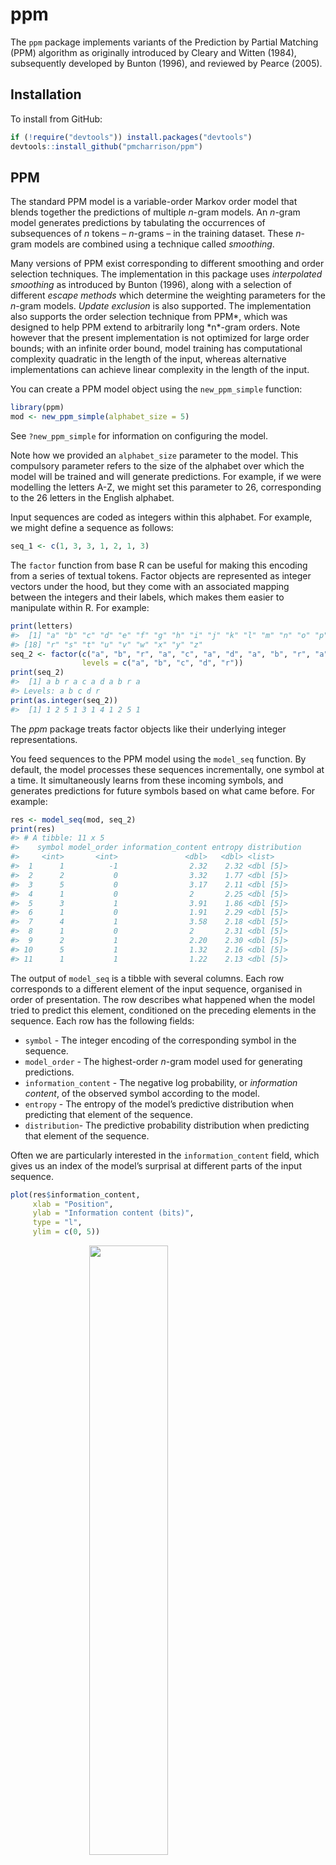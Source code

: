 
<!-- README.md is generated from README.Rmd. Please edit that file -->

# ppm

<!-- [![lifecycle](https://img.shields.io/badge/lifecycle-experimental-orange.svg)](https://www.tidyverse.org/lifecycle/#experimental) -->

<!-- [![Travis build status](https://travis-ci.org/pmcharrison/ppm.svg?branch=master)](https://travis-ci.org/pmcharrison/ppm) -->

<!-- [![AppVeyor build status](https://ci.appveyor.com/api/projects/status/github/pmcharrison/ppm?branch=master&svg=true)](https://ci.appveyor.com/project/pmcharrison/ppm) -->

<!-- [![Coverage status](https://coveralls.io/repos/github/pmcharrison/ppm/badge.svg)](https://coveralls.io/r/pmcharrison/ppm?branch=master) -->

<!-- [![DOI](https://zenodo.org/badge/DOI/10.5281/zenodo.2620414.svg)](https://doi.org/10.5281/zenodo.2620414) -->

The `ppm` package implements variants of the Prediction by Partial
Matching (PPM) algorithm as originally introduced by Cleary and Witten
(1984), subsequently developed by Bunton (1996), and reviewed by Pearce
(2005).

## Installation

To install from GitHub:

``` r
if (!require("devtools")) install.packages("devtools")
devtools::install_github("pmcharrison/ppm")
```

## PPM

The standard PPM model is a variable-order Markov order model that
blends together the predictions of multiple *n*-gram models. An *n*-gram
model generates predictions by tabulating the occurrences of
subsequences of *n* tokens – *n*-grams – in the training dataset. These
*n*-gram models are combined using a technique called *smoothing*.

Many versions of PPM exist corresponding to different smoothing and
order selection techniques. The implementation in this package uses
*interpolated smoothing* as introduced by Bunton (1996), along with a
selection of different *escape methods* which determine the weighting
parameters for the *n*-gram models. *Update exclusion* is also
supported. The implementation also supports the order selection
technique from PPM*, which was designed to help PPM extend to
arbitrarily long *n\*-gram orders. Note however that the present
implementation is not optimized for large order bounds; with an infinite
order bound, model training has computational complexity quadratic in
the length of the input, whereas alternative implementations can achieve
linear complexity in the length of the input.

You can create a PPM model object using the `new_ppm_simple` function:

``` r
library(ppm)
mod <- new_ppm_simple(alphabet_size = 5)
```

See `?new_ppm_simple` for information on configuring the model.

Note how we provided an `alphabet_size` parameter to the model. This
compulsory parameter refers to the size of the alphabet over which the
model will be trained and will generate predictions. For example, if we
were modelling the letters A-Z, we might set this parameter to 26,
corresponding to the 26 letters in the English alphabet.

Input sequences are coded as integers within this alphabet. For example,
we might define a sequence as follows:

``` r
seq_1 <- c(1, 3, 3, 1, 2, 1, 3)
```

The `factor` function from base R can be useful for making this encoding
from a series of textual tokens. Factor objects are represented as
integer vectors under the hood, but they come with an associated mapping
between the integers and their labels, which makes them easier to
manipulate within R. For example:

``` r
print(letters)
#>  [1] "a" "b" "c" "d" "e" "f" "g" "h" "i" "j" "k" "l" "m" "n" "o" "p" "q"
#> [18] "r" "s" "t" "u" "v" "w" "x" "y" "z"
seq_2 <- factor(c("a", "b", "r", "a", "c", "a", "d", "a", "b", "r", "a"),
                levels = c("a", "b", "c", "d", "r"))
print(seq_2)
#>  [1] a b r a c a d a b r a
#> Levels: a b c d r
print(as.integer(seq_2))
#>  [1] 1 2 5 1 3 1 4 1 2 5 1
```

The *ppm* package treats factor objects like their underlying integer
representations.

You feed sequences to the PPM model using the `model_seq` function. By
default, the model processes these sequences incrementally, one symbol
at a time. It simultaneously learns from these incoming symbols, and
generates predictions for future symbols based on what came before. For
example:

``` r
res <- model_seq(mod, seq_2)
print(res)
#> # A tibble: 11 x 5
#>    symbol model_order information_content entropy distribution
#>     <int>       <int>               <dbl>   <dbl> <list>      
#>  1      1          -1                2.32    2.32 <dbl [5]>   
#>  2      2           0                3.32    1.77 <dbl [5]>   
#>  3      5           0                3.17    2.11 <dbl [5]>   
#>  4      1           0                2       2.25 <dbl [5]>   
#>  5      3           1                3.91    1.86 <dbl [5]>   
#>  6      1           0                1.91    2.29 <dbl [5]>   
#>  7      4           1                3.58    2.18 <dbl [5]>   
#>  8      1           0                2       2.31 <dbl [5]>   
#>  9      2           1                2.20    2.30 <dbl [5]>   
#> 10      5           1                1.32    2.16 <dbl [5]>   
#> 11      1           1                1.22    2.13 <dbl [5]>
```

The output of `model_seq` is a tibble with several columns. Each row
corresponds to a different element of the input sequence, organised in
order of presentation. The row describes what happened when the model
tried to predict this element, conditioned on the preceding elements in
the sequence. Each row has the following fields:

  - `symbol` - The integer encoding of the corresponding symbol in the
    sequence.
  - `model_order` - The highest-order *n*-gram model used for generating
    predictions.
  - `information_content` - The negative log probability, or
    *information content*, of the observed symbol according to the
    model.
  - `entropy` - The entropy of the model’s predictive distribution when
    predicting that element of the sequence.
  - `distribution`- The predictive probability distribution when
    predicting that element of the sequence.

Often we are particularly interested in the `information_content` field,
which gives us an index of the model’s surprisal at different parts of
the input sequence.

``` r
plot(res$information_content,
     xlab = "Position",
     ylab = "Information content (bits)",
     type = "l", 
     ylim = c(0, 5))
```

<img src="man/figures/README-unnamed-chunk-5-1.png" width="50%" style="display: block; margin: auto;" />

The `model_seq` function changes the input PPM model object, even the
absence of the assignment operator `<-`. Typically, the PPM model will
have been updated with the contents of the training sequence. If we
present the same sequence again, it should prove to be much more
predictable (red line):

``` r
res_2 <- model_seq(mod, seq_2)
plot(res$information_content,
     xlab = "Position",
     ylab = "Information content (bits)",
     type = "l", 
     ylim = c(0, 5))
points(res_2$information_content,
       type = "l", col = "red")
```

<img src="man/figures/README-unnamed-chunk-6-1.png" width="50%" style="display: block; margin: auto;" />

## PPM-Decay

The original PPM algorithm has a perfect memory, and weights all
historic observations equally when generating predictions. The PPM-Decay
modifies this behaviour, introducing a customisable memory decay kernel
that determines the weight of historic observations as a function of the
time and number of events observed since the original event. For
example, a decay kernel for modelling auditory prediction might resemble
the
following:

``` r
knitr::include_graphics("inst/example-decay-kernel.png")
```

<img src="inst/example-decay-kernel.png" width="50%" style="display: block; margin: auto;" />

This decay kernel begins with a buffer period, within which the
observation is represented with maximum fidelity; after leaving the
buffer, the observation’s weight immediately drops by a large amount,
and thereafter exponentially decays to a long-term asymptote. More
details are available in the working paper “Modeling memory constraints
in auditory pattern detection with PPM-Decay”, by Peter Harrison,
Roberta Bianco, Maria Chait, and Marcus Pearce (2019).

The `new_ppm_decay` function is used to create a new PPM-Decay model. It
works in a similar way to `new_ppm_simple`, described above for PPM
models. The function has many customisable parameters (see
`?new_ppm_decay`) that support the specification of various kinds of
decay kernels, including single-stage exponential decays, two-stage
exponential decays, exponential decays with non-zero asymptotes, and
kernels combining a flat buffer period with subsequent exponential
decays.

``` r
mod_decay <- new_ppm_decay(alphabet_size = 5, ltm_half_life = 2)
```

When modelling a sequence with a PPM-Decay model, you need to specify
both the sequence itself and a numeric vector corresponding to the
timepoints of the symbol observations.

``` r
seq_2_time <- seq_along(seq_2)
print(seq_2_time)
#>  [1]  1  2  3  4  5  6  7  8  9 10 11

res_3 <- model_seq(mod_decay, 
                   seq_2,
                   time = seq_2_time)

plot(res$information_content,
     xlab = "Position",
     ylab = "Information content (bits)",
     type = "l", 
     ylim = c(0, 5))
points(res_3$information_content,
       type = "l", col = "blue")
```

<img src="man/figures/README-unnamed-chunk-9-1.png" width="50%" style="display: block; margin: auto;" />

Here the original PPM output is plotted in black, the PPM-Decay model in
blue.

## References

<div id="refs" class="references">

<div id="ref-Bunton1996">

Bunton, Suzanne. 1996. “On-line stochastic processes in data
compression.” PhD dissertation, Seattle, WA: University of Washington.

</div>

<div id="ref-Cleary1984">

Cleary, John G., and Ian H. Witten. 1984. “Data compression using
adaptive coding and partial string matching.” *IEEE Transactions on
Communications* 32 (4): 396–402.
<https://doi.org/10.1109/TCOM.1984.1096090>.

</div>

<div id="ref-Pearce2005">

Pearce, Marcus T. 2005. “The construction and evaluation of statistical
models of melodic structure in music perception and composition.” PhD
thesis, London, UK: City University.

</div>

</div>
